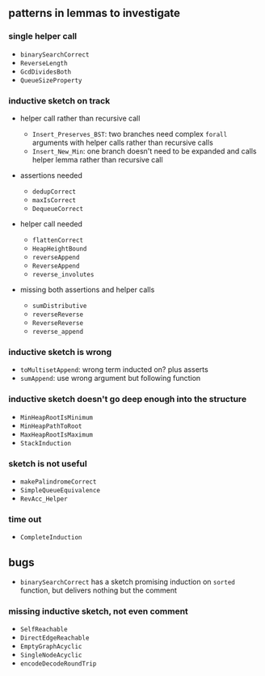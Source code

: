 ## patterns in lemmas to investigate

### single helper call

- `binarySearchCorrect`
- `ReverseLength`
- `GcdDividesBoth`
- `QueueSizeProperty`

### inductive sketch on track

- helper call rather than recursive call
  - `Insert_Preserves_BST`: two branches need complex `forall` arguments with helper calls rather than recursive calls
  - `Insert_New_Min`: one branch doesn't need to be expanded and calls helper lemma rather than recursive call

- assertions needed
  - `dedupCorrect`
  - `maxIsCorrect`
  - `DequeueCorrect`

- helper call needed
  - `flattenCorrect`
  - `HeapHeightBound`
  - `reverseAppend`
  - `ReverseAppend`
  - `reverse_involutes`

- missing both assertions and helper calls
  - `sumDistributive`
  - `reverseReverse`
  - `ReverseReverse`
  - `reverse_append`

### inductive sketch is wrong

- `toMultisetAppend`: wrong term inducted on? plus asserts
- `sumAppend`: use wrong argument but following function

### inductive sketch doesn't go deep enough into the structure

- `MinHeapRootIsMinimum`
- `MinHeapPathToRoot`
- `MaxHeapRootIsMaximum`
- `StackInduction`

### sketch is not useful

- `makePalindromeCorrect`
- `SimpleQueueEquivalence`
- `RevAcc_Helper`

### time out

- `CompleteInduction`

## bugs

- `binarySearchCorrect` has a sketch promising induction on `sorted` function, but delivers nothing but the comment

### missing inductive sketch, not even comment

- `SelfReachable`
- `DirectEdgeReachable`
- `EmptyGraphAcyclic`
- `SingleNodeAcyclic`
- `encodeDecodeRoundTrip`
